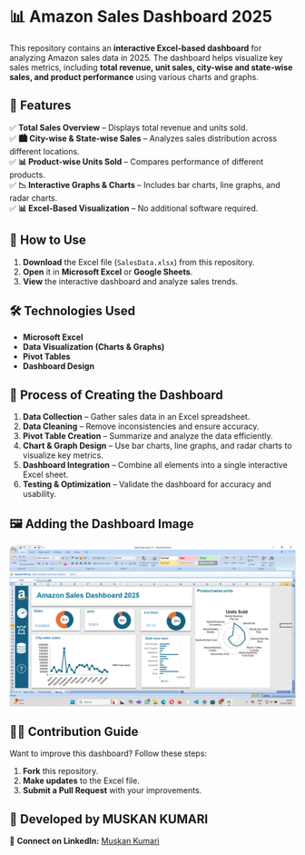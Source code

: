 # 📊 Amazon Sales Dashboard 2025  

This repository contains an **interactive Excel-based dashboard** for analyzing Amazon sales data in 2025. The dashboard helps visualize key sales metrics, including **total revenue, unit sales, city-wise and state-wise sales, and product performance** using various charts and graphs.  

## 🚀 Features  

✅ **Total Sales Overview** – Displays total revenue and units sold.  
✅ **🏙 City-wise & State-wise Sales** – Analyzes sales distribution across different locations.  
✅ **📊 Product-wise Units Sold** – Compares performance of different products.  
✅ **📉 Interactive Graphs & Charts** – Includes bar charts, line graphs, and radar charts.  
✅ **📊 Excel-Based Visualization** – No additional software required.  

## 📌 How to Use  

1. **Download** the Excel file (`SalesData.xlsx`) from this repository.  
2. **Open** it in **Microsoft Excel** or **Google Sheets**.  
3. **View** the interactive dashboard and analyze sales trends.  

## 🛠 Technologies Used  

- **Microsoft Excel**  
- **Data Visualization (Charts & Graphs)**  
- **Pivot Tables**  
- **Dashboard Design**
  
## 🔄 Process of Creating the Dashboard  

1. **Data Collection** – Gather sales data in an Excel spreadsheet.  
2. **Data Cleaning** – Remove inconsistencies and ensure accuracy.  
3. **Pivot Table Creation** – Summarize and analyze the data efficiently.  
4. **Chart & Graph Design** – Use bar charts, line graphs, and radar charts to visualize key metrics.  
5. **Dashboard Integration** – Combine all elements into a single interactive Excel sheet.  
6. **Testing & Optimization** – Validate the dashboard for accuracy and usability.


## 🖼 Adding the Dashboard Image  
![Amazon Sales Dashboard](https://raw.githubusercontent.com/Musu581/Amazon-Sales-Dashboard-2025-/3b486b7de46c5629a9cfe19d87e45b22d1c40cd5/Screenshot%20(51).png)


## 👨‍💻 Contribution Guide  

Want to improve this dashboard? Follow these steps:  

1. **Fork** this repository.  
2. **Make updates** to the Excel file.  
3. **Submit a Pull Request** with your improvements.  

## 📌 Developed by MUSKAN KUMARI 
🔗 **Connect on LinkedIn:** [Muskan Kumari](www.linkedin.com/in/muskan-kumari-60665a2a6)  
